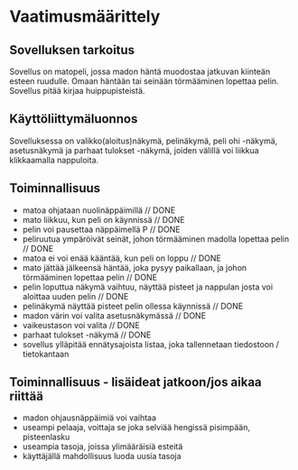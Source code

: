 # Vaatimusmäärittely

## Sovelluksen tarkoitus

Sovellus on matopeli, jossa madon häntä muodostaa jatkuvan kiinteän esteen ruudulle. Omaan häntään tai seinään törmääminen lopettaa pelin. Sovellus pitää kirjaa huippupisteistä.

## Käyttöliittymäluonnos

Sovelluksessa on valikko(aloitus)näkymä, pelinäkymä, peli ohi -näkymä,  asetusnäkymä ja parhaat tulokset -näkymä, joiden välillä voi liikkua klikkaamalla nappuloita.

## Toiminnallisuus

- matoa ohjataan nuolinäppäimillä // DONE
- mato liikkuu, kun peli on käynnissä // DONE
- pelin voi pausettaa näppäimellä P // DONE
- peliruutua ympäröivät seinät, johon törmääminen madolla lopettaa pelin // DONE
- matoa ei voi enää kääntää, kun peli on loppu // DONE
- mato jättää jälkeensä häntää, joka pysyy paikallaan, ja johon törmääminen lopettaa pelin // DONE
- pelin loputtua näkymä vaihtuu, näyttää pisteet ja nappulan josta voi aloittaa uuden pelin // DONE
- pelinäkymä näyttää pisteet pelin ollessa käynnissä // DONE
- madon värin voi valita asetusnäkymässä // DONE
- vaikeustason voi valita // DONE
- parhaat tulokset -näkymä // DONE
- sovellus ylläpitää ennätysajoista listaa, joka tallennetaan tiedostoon / tietokantaan

## Toiminnallisuus - lisäideat jatkoon/jos aikaa riittää

- madon ohjausnäppäimiä voi vaihtaa
- useampi pelaaja, voittaja se joka selviää hengissä pisimpään, pisteenlasku
- useampia tasoja, joissa ylimääräisiä esteitä
- käyttäjällä mahdollisuus luoda uusia tasoja
